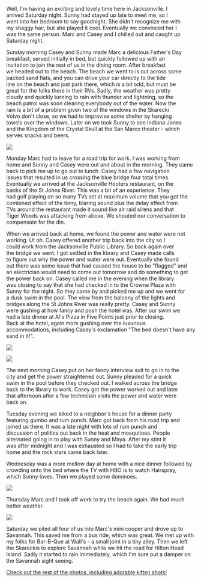 Well, I'm having an exciting and lovely time here in Jacksonville. I  
arrived Saturday night. Sunny had stayed up late to meet me, so I  
went into her bedroom to say goodnight. She didn't recognize me with  
my shaggy hair, but she played it cool. Eventually we convinced her I  
was the same person. Marc and Casey and I chilled out and caught up  
Saturday night.

Sunday morning Casey and Sunny made Marc a delicious Father's Day  
breakfast, served initially in bed, but quickly followed up with an  
invitation to join the rest of us in the dining room. After breakfast  
we headed out to the beach. The beach we went to is out across some  
packed sand flats, and you can drive your car directly to the tide  
line on the beach and just park there, which is a bit odd, but must be  
great for the folks there in their RVs. Sadly, the weather was pretty  
cloudy and quickly turning to rain with thunder and lightning, so the  
beach patrol was soon clearing everybody out of the water. Now the  
rain is a bit of a problem given two of the windows in the Skarecki  
Volvo don't close, so we had to improvise some shelter by hanging  
towels over the windows. Later on we took Sunny to see Indiana Jones  
and the Kingdom of the Crystal Skull at the San Marco theater - which  
serves snacks and beers.

![](/photos/jacksonville_2008/002_rainy_beach.jpg)

Monday Marc had to leave for a road trip for work. I was working from  
home and Sunny and Casey were out and about in the morning. They came  
back to pick me up to go out to lunch. Casey had a few navigation  
issues that resulted in us crossing the blue bridge four total times.  
Eventually we arrived at the Jacksonville Hooters restaurant, on the  
banks of the St Johns River. This was a bit of an experience. They  
had golf playing on so many TVs set at maximum volume that you got the  
combined effect of the tinny, blaring sound plus the delay effect from  
TVs around the restaurant made it sound like air raid sirens and that  
Tiger Woods was attacking from above. We shouted our conversation to  
compensate for the din.  

When we arrived back at home, we found the power and water were not  
working. Ut oh. Casey offered another trip back into the city so I  
could work from the Jacksonville Public Library. So back again over  
the bridge we went. I got settled in the library and Casey made calls  
to figure out why the power and water were out. Eventually she found  
out there was some issue that had caused the house to be "flagged" and  
an electrician would need to come out tomorrow and do something to get  
the power back on. Casey called me in the evening when the library  
was closing to say that she had checked in to the Crowne Plaza with  
Sunny for the night. So they came by and picked me up and we went for  
a dusk swim in the pool. The view from the balcony of the lights and  
bridges along the St Johns River was really pretty. Casey and Sunny  
were gushing at how fancy and posh the hotel was. After our swim we  
had a late dinner at Al's Pizza in Five Points just prior to closing.  
Back at the hotel, again more gushing over the luxurious  
accommodations, including Casey's exclamation "The bed doesn't have any  
sand in it!".

![](/photos/jacksonville_2008/046_hotel.jpg)

![](/photos/jacksonville_2008/043_hotel.jpg)

The next morning Casey put on her fancy interview suit to go in to the  
city and get the power straightened out. Sunny pleaded for a quick  
swim in the pool before they checked out. I walked across the bridge  
back to the library to work. Casey got the power worked out and later  
that afternoon after a few technician visits the power and water were  
back on.

Tuesday evening we biked to a neighbor's house for a dinner party  
featuring gumbo and rum punch. Marc got back from his road trip and  
joined us there. It was a late night with lots of rum punch and  
discussion of politics out back in the heat and mosquitoes. People  
alternated going in to play with Sunny and Maya. After my stint it  
was after midnight and I was exhausted so I had to take the early trip  
home and the rock stars came back later.

Wednesday was a more mellow day at home with a nice dinner followed by  
crowding onto the bed where the TV with HBO is to watch Hairspray,  
which Sunny loves. Then we played some dominoes.

![](/photos/jacksonville_2008/017_matthew_the_kitten.jpg)

Thursday Marc and I took off work to try the beach again. We had much better weather.

![](/photos/jacksonville_2008/053_beach_sunny.jpg)

Saturday we piled all four of us into Marc's mini cooper and drove up to Savannah. This saved me from a bus ride, which was great. We met up with my folks for Bar-B-Que at Wall's - a small joint in a tiny alley. Then we left the Skareckis to explore Savannah while we hit the road for Hilton Head Island. Sadly it started to rain immediately, which I'm sure put a damper on the Savannah sight seeing.

[Check out the rest of the photos, including adorable kitten shots!](/app/photos?gallery=jacksonville_2008)